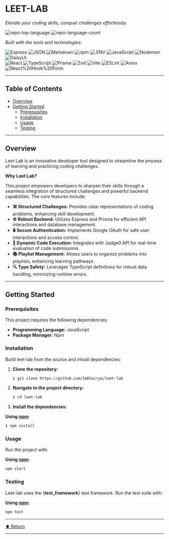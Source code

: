 # LEET-LAB

_Elevate your coding skills, conquer challenges effortlessly._

![repo-top-language](https://img.shields.io/github/languages/top/ImDhairya/leet-lab?style=flat&color=0080ff) ![repo-language-count](https://img.shields.io/github/languages/count/ImDhairya/leet-lab?style=flat&color=0080ff)

_Built with the tools and technologies:_

![Express](https://img.shields.io/badge/Express-000000.svg?style=flat&logo=Express&logoColor=white) ![JSON](https://img.shields.io/badge/JSON-000000.svg?style=flat&logo=JSON&logoColor=white) ![Markdown](https://img.shields.io/badge/Markdown-000000.svg?style=flat&logo=Markdown&logoColor=white) ![npm](https://img.shields.io/badge/npm-CB3837.svg?style=flat&logo=npm&logoColor=white) ![.ENV](https://img.shields.io/badge/.ENV-ECD53F.svg?style=flat&logo=dotenv&logoColor=black) ![JavaScript](https://img.shields.io/badge/JavaScript-F7DF1E.svg?style=flat&logo=JavaScript&logoColor=black) ![Nodemon](https://img.shields.io/badge/Nodemon-76D04B.svg?style=flat&logo=Nodemon&logoColor=white) ![DaisyUI](https://img.shields.io/badge/DaisyUI-1AD1A5.svg?style=flat&logo=DaisyUI&logoColor=white)  
![React](https://img.shields.io/badge/React-61DAFB.svg?style=flat&logo=React&logoColor=black) ![TypeScript](https://img.shields.io/badge/TypeScript-3178C6.svg?style=flat&logo=TypeScript&logoColor=white) ![Prisma](https://img.shields.io/badge/Prisma-2D3748.svg?style=flat&logo=Prisma&logoColor=white) ![Zod](https://img.shields.io/badge/Zod-3E67B1.svg?style=flat&logo=Zod&logoColor=white) ![Vite](https://img.shields.io/badge/Vite-646CFF.svg?style=flat&logo=Vite&logoColor=white) ![ESLint](https://img.shields.io/badge/ESLint-4B32C3.svg?style=flat&logo=ESLint&logoColor=white) ![Axios](https://img.shields.io/badge/Axios-5A29E4.svg?style=flat&logo=Axios&logoColor=white) ![React%20Hook%20Form](https://img.shields.io/badge/React%20Hook%20Form-EC5990.svg?style=flat&logo=React-Hook-Form&logoColor=white)

  

- - -

## Table of Contents

*   [Overview](#overview)
*   [Getting Started](#getting-started)
    *   [Prerequisites](#prerequisites)
    *   [Installation](#installation)
    *   [Usage](#usage)
    *   [Testing](#testing)

- - -

## Overview

Leet Lab is an innovative developer tool designed to streamline the process of learning and practicing coding challenges.

**Why Leet Lab?**

This project empowers developers to sharpen their skills through a seamless integration of structured challenges and powerful backend capabilities. The core features include:

*   **🛠️ Structured Challenges:** Provides clear representations of coding problems, enhancing skill development.
*   **⚙️ Robust Backend:** Utilizes Express and Prisma for efficient API interactions and database management.
*   **🔒 Secure Authentication:** Implements Google OAuth for safe user interactions and access control.
*   **🚀 Dynamic Code Execution:** Integrates with Judge0 API for real-time evaluation of code submissions.
*   **📚 Playlist Management:** Allows users to organize problems into playlists, enhancing learning pathways.
*   **🔍 Type Safety:** Leverages TypeScript definitions for robust data handling, minimizing runtime errors.

- - -

## Getting Started

### Prerequisites

This project requires the following dependencies:

*   **Programming Language:** JavaScript
*   **Package Manager:** Npm

### Installation

Build leet-lab from the source and intsall dependencies:

1.  **Clone the repository:**
    
    ```sh
    ❯ git clone https://github.com/ImDhairya/leet-lab
    ```
    
2.  **Navigate to the project directory:**
    
    ```sh
    ❯ cd leet-lab
    ```
    
3.  **Install the dependencies:**
    

**Using [npm](https://www.npmjs.com/):**

```sh
❯ npm install
```

### Usage

Run the project with:

**Using [npm](https://www.npmjs.com/):**

```sh
npm start
```

### Testing

Leet-lab uses the {**test\_framework**} test framework. Run the test suite with:

**Using [npm](https://www.npmjs.com/):**

```sh
npm test
```

- - -

[⬆ Return](#top)

- - -
